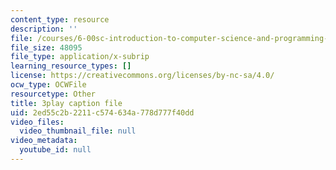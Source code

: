 ```yaml
---
content_type: resource
description: ''
file: /courses/6-00sc-introduction-to-computer-science-and-programming-spring-2011/2ed55c2b2211c574634a778d777f40dd_6wTuOMgTrU4.srt
file_size: 48095
file_type: application/x-subrip
learning_resource_types: []
license: https://creativecommons.org/licenses/by-nc-sa/4.0/
ocw_type: OCWFile
resourcetype: Other
title: 3play caption file
uid: 2ed55c2b-2211-c574-634a-778d777f40dd
video_files:
  video_thumbnail_file: null
video_metadata:
  youtube_id: null
---
```

